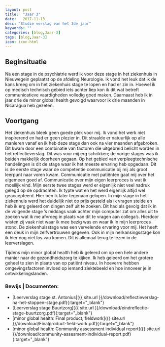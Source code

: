 ```yaml
---
layout: post
title:  "Jaar 3"
date:   2017-11-13
desc: "Studie verslag van het 3de jaar"
keywords: ""
categories: [blog,Jaar-3]
tags: [blog,Jaar-3]
icon: icon-html
---
```


## Beginsituatie
Na een stage in de psychiatrie werd ik voor deze stage in het ziekenhuis in Nieuwegein geplaatst op de afdeling Neurologie. Ik vond het leuk dat ik de kans kreeg om in het ziekenhuis stage te lopen en had er zin in. Hoewel ik op medisch technisch gebied iets achter liep kon ik dit wat betreft communicatieve vaardigheden volledig goed maken. 
Daarnaast heb ik in jaar drie de minor global health gevolgd waarvoor ik drie maanden in Nicaragua heb gezeten. 

## Voortgang
Het ziekenhuis bleek geen goede plek voor mij. Ik vond het werk niet inspirerend en had er geen plezier in. Dit straalde er natuurlijk op alle manieren vanaf en ik heb deze stage dan ook na vier maanden afgebroken. Dit kwam door een combinatie van factoren die uitgebreid belicht worden in het reflectieverslag.
Dit was voor mij erg schrikken; de vorige stages was ik beiden makkelijk doorheen gegaan. 
Op het gebied van verpleegtechnische handelingen is dit de stage waar ik het meeste ervaring heb opgedaan. 
Dit is de eerste stage waar de competentie communicatie bij mij als groot leerpunt naar voren kwam. 
Communicatie met patiënten gaat mij over het algemeen goed af. Communicatie over mijn eigen leerproces is wat ik moeilijk vind. Mijn eerste twee stages werd er eigenlijk niet veel nadruk gelegd op de opdrachten. Ik typte wat en het werd eigenlijk altijd wel geaccepteerd. Hier ben ik later tegenaan gelopen.
In mijn stage in het ziekenhuis werd het duidelijk niet op prijs gesteld als ik vragen stelde en heb ik erg geleerd om dingen zelf uit te zoeken. Dit had als gevolg dat ik in de volgende stage ’s middags vaak achter mijn computer zat om alles uit te zoeken wat ik me afvroeg in plaats van dit te vragen aan collega’s. Hierdoor wisten zij vaak niet waar ik mee bezig was en waar ik in mijn leerproces stond. 
De ziekenhuisstage was een vervelende ervaring voor mij. Het heeft een deuk in mijn zelfvertrouwen gegeven. Ook in mijn herkansingsstage kon ik hier nog niet los van komen. Dit is allemaal terug te lezen in de leerverslagen.

Tijdens mijn minor global health heb ik geleerd om op een hele andere manier naar de gezondheidszorg te kijken. Ik heb geleerd om het grotere geheel te zien in plaats van op patiënt niveau. In hoeverre hebben omgevingsfactoren invloed op iemand ziektebeeld en hoe innoveer je in ontwikkelingslanden.  


### Bewijs | Documenten:
* [Leerverslag stage st. Antonius]({{ site.url }}/download/reflectieverslag-na-het-stoppen-stage.pdf){:target="_blank"}
* [Leerverslag stage Buurtzorg]({{ site.url }}/download/eindreflectie-stage-buurtzorg.pdf){:target="_blank"}
* [minor global health: Final product, fieldwork]({{ site.url }}/download/Finalproduct-field-work.pdf){:target="_blank"}
* [minor global health: Community assessment individual report]({{ site.url }}/download/community-assesment-individual-report.pdf){:target="_blank"}




